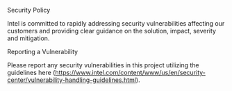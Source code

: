 Security Policy

Intel is committed to rapidly addressing security vulnerabilities affecting our customers and providing clear guidance on the solution, impact, severity and mitigation.

Reporting a Vulnerability

Please report any security vulnerabilities in this project utilizing the guidelines here (https://www.intel.com/content/www/us/en/security-center/vulnerability-handling-guidelines.html).
